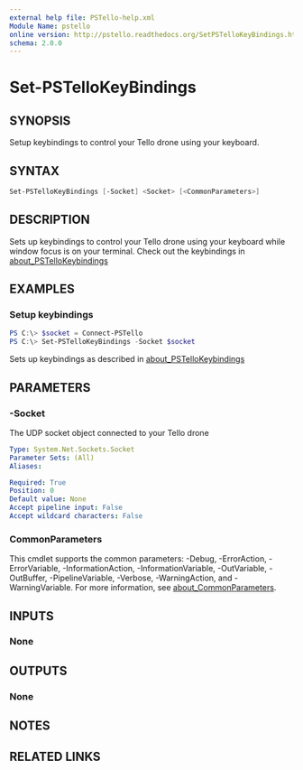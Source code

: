 ```yaml
---
external help file: PSTello-help.xml
Module Name: pstello
online version: http://pstello.readthedocs.org/SetPSTelloKeyBindings.html
schema: 2.0.0
---
```


# Set-PSTelloKeyBindings

## SYNOPSIS

Setup keybindings to control your Tello drone using your keyboard.

## SYNTAX

```powershell
Set-PSTelloKeyBindings [-Socket] <Socket> [<CommonParameters>]
```

## DESCRIPTION

Sets up keybindings to control your Tello drone using your keyboard while window focus is on your terminal.
Check out the keybindings in [about_PSTelloKeybindings]("pstello.readthedocs.org/about_PSTelloKeyBindings.html")

## EXAMPLES

### Setup keybindings

```powershell
PS C:\> $socket = Connect-PSTello
PS C:\> Set-PSTelloKeyBindings -Socket $socket
```

Sets up keybindings as described in [about_PSTelloKeybindings]("pstello.readthedocs.org/about_PSTelloKeyBindings.html")

## PARAMETERS

### -Socket

The UDP socket object connected to your Tello drone

```yaml
Type: System.Net.Sockets.Socket
Parameter Sets: (All)
Aliases:

Required: True
Position: 0
Default value: None
Accept pipeline input: False
Accept wildcard characters: False
```

### CommonParameters

This cmdlet supports the common parameters: -Debug, -ErrorAction, -ErrorVariable, -InformationAction, -InformationVariable, -OutVariable, -OutBuffer, -PipelineVariable, -Verbose, -WarningAction, and -WarningVariable. For more information, see [about_CommonParameters](http://go.microsoft.com/fwlink/?LinkID=113216).

## INPUTS

### None

## OUTPUTS

### None

## NOTES

## RELATED LINKS
